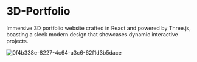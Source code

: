 # 3D-Portfolio
Immersive 3D portfolio website crafted in React and powered by Three.js, boasting a sleek modern design that showcases dynamic interactive projects.


![0f4b338e-8227-4c64-a3c6-62f1d3b5dace](https://github.com/uzair-shafi/3D-Portfolio/assets/106249514/90a0fecb-93cc-462d-8c5e-3cb271de0417)
